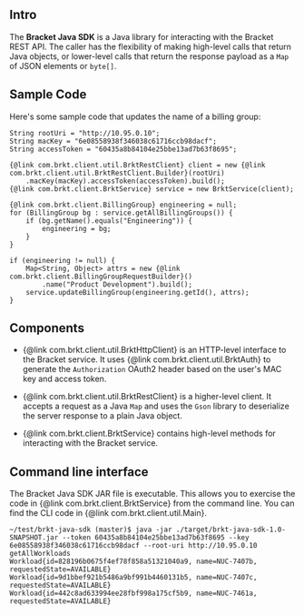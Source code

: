 Intro
-----

The **Bracket Java SDK** is a Java library for interacting with the Bracket
REST API.  The caller has the flexibility of making high-level calls that
return Java objects, or lower-level calls that return the response payload
as a `Map` of JSON elements or `byte[]`.

Sample Code
-----------

Here's some sample code that updates the name of a billing group:

    String rootUri = "http://10.95.0.10";
    String macKey = "6e08558938f346038c61716ccb98dacf";
    String accessToken = "60435a8b84104e25bbe13ad7b63f8695";

    {@link com.brkt.client.util.BrktRestClient} client = new {@link com.brkt.client.util.BrktRestClient.Builder}(rootUri)
        .macKey(macKey).accessToken(accessToken).build();
    {@link com.brkt.client.BrktService} service = new BrktService(client);

    {@link com.brkt.client.BillingGroup} engineering = null;
    for (BillingGroup bg : service.getAllBillingGroups()) {
        if (bg.getName().equals("Engineering")) {
            engineering = bg;
        }
    }

    if (engineering != null) {
        Map<String, Object> attrs = new {@link com.brkt.client.BillingGroupRequestBuilder}()
            .name("Product Development").build();
        service.updateBillingGroup(engineering.getId(), attrs);
    }

Components
----------

* {@link com.brkt.client.util.BrktHttpClient} is an HTTP-level interface to
the Bracket service.  It uses {@link com.brkt.client.util.BrktAuth} to
generate the `Authorization` OAuth2 header based on the user's MAC key and
access token.

* {@link com.brkt.client.util.BrktRestClient} is a higher-level client.
It accepts a request as a Java ``Map`` and uses the ``Gson`` library to
deserialize the server response to a plain Java object.

* {@link com.brkt.client.BrktService} contains high-level methods for
interacting with the Bracket service.

Command line interface
----------------------

The Bracket Java SDK JAR file is executable.  This allows you
to exercise the code in {@link com.brkt.client.BrktService} from the command
line.  You can find the CLI code in {@link com.brkt.client.util.Main}.

    ~/test/brkt-java-sdk (master)$ java -jar ./target/brkt-java-sdk-1.0-SNAPSHOT.jar --token 60435a8b84104e25bbe13ad7b63f8695 --key 6e08558938f346038c61716ccb98dacf --root-uri http://10.95.0.10 getAllWorkloads
    Workload{id=828196b0675f4ef78f858a51321040a9, name=NUC-7407b, requestedState=AVAILABLE}
    Workload{id=9d1bbef921b5486a9bf991b4460131b5, name=NUC-7407c, requestedState=AVAILABLE}
    Workload{id=442c8ad633994ee28fbf998a175cf5b9, name=NUC-7461a, requestedState=AVAILABLE}
